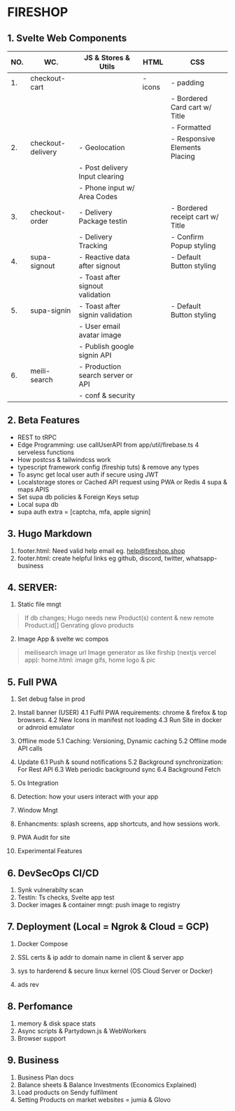# FIRESHOP

## 1. Svelte Web Components

| NO. | WC.               | JS & Stores & Utils               | HTML    | CSS                              |
| --- | ----------------- | --------------------------------- | ------- | -------------------------------- |
| 1.  | checkout-cart     |                                   | - icons | - padding                        |
|     |                   |                                   |         | - Bordered Card cart w/ Title    |
|     |                   |                                   |         | - Formatted                      |
| 2.  | checkout-delivery | - Geolocation                     |         | - Responsive Elements Placing    |
|     |                   | - Post delivery Input clearing    |         |
|     |                   | - Phone input w/ Area Codes       |         |
| 3.  | checkout-order    | - Delivery Package testin         |         | - Bordered receipt cart w/ Title |
|     |                   | - Delivery Tracking               |         | - Confirm Popup styling          |
| 4.  | supa-signout      | - Reactive data after signout     |         | - Default Button styling         |
|     |                   | - Toast after signout validation  |         |                                  |
| 5.  | supa-signin       | - Toast after signin validation   |         | - Default Button styling         |
|     |                   | - User email avatar image         |         |                                  |
|     |                   | - Publish google signin API       |         |                                  |
| 6.  | meili-search      | - Production search server or API |         |                                  |
|     |                   | - conf & security                 |         |                                  |

## 2. Beta Features

- REST to tRPC
- Edge Programming: use callUserAPI from app/util/firebase.ts 4 serveless functions
- How postcss & tailwindcss work
- typescript framework config (fireship tuts) & remove any types
- To async get local user auth if secure using JWT
- Localstorage stores or Cached API request using PWA or Redis 4 supa & maps APIS
- Set supa db policies & Foreign Keys setup
- Local supa db
- supa auth extra = [captcha, mfa, apple signin]

## 3. Hugo Markdown

1. footer.html: Need valid help email eg. help@fireshop.shop
1. footer.html: create helpful links eg github, discord, twitter, whatsapp-business

## 4. SERVER:

1. Static file mngt

> If db changes; Hugo needs new Product(s) content & new remote Product.id[]
> Genrating glovo products

2. Image App & svelte wc compos

> meilisearch image url
> Image generator as like firship (nextjs vercel app): home.html: image gifs, home logo & pic

## 5. Full PWA

1.  Set debug false in prod

2.  Install banner (USER)
    4.1 Fulfil PWA requirements: chrome & firefox & top browsers.
    4.2 New Icons in manifest not loading
    4.3 Run Site in docker or adnroid emulator
3.  Offline mode
    5.1 Caching: Versioning, Dynamic caching
    5.2 Offline mode API calls

4.  Update
    6.1 Push & sound notifications
    5.2 Background synchronization: For Rest API
    6.3 Web periodic background sync
    6.4 Background Fetch
5.  Os Integration
6.  Detection: how your users interact with your app
7.  Window Mngt
8.  Enhancments: splash screens, app shortcuts, and how sessions work.
9.  PWA Audit for site
10. Experimental Features

## 6. DevSecOps CI/CD

1. Synk vulnerabilty scan
2. Testin: Ts checks, Svelte app test
3. Docker images & container mngt: push image to registry

## 7. Deployment (Local = Ngrok & Cloud = GCP)

1. Docker Compose
2. SSL certs & ip addr to domain name in client & server app

3. sys to harderend & secure linux kernel (OS Cloud Server or Docker)
4. ads rev

## 8. Perfomance

1. memory & disk space stats
2. Async scripts & Partydown.js & WebWorkers
3. Browser support

## 9. Business

1. Business Plan docs
2. Balance sheets & Balance Investments (Economics Explained)
3. Load products on Sendy fulfilment
4. Setting Products on market websites = jumia & Glovo
